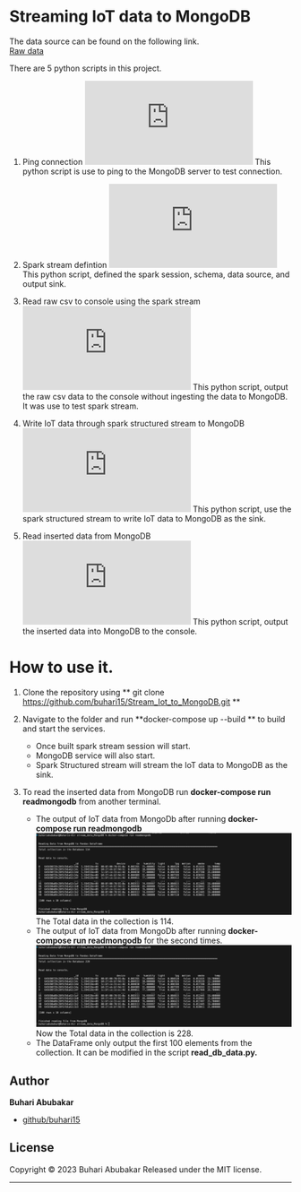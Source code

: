 # Streaming IoT data to MongoDB

The data source can be found on the following link.<br> 
[Raw data](https://www.kaggle.com/code/garystafford/iot-telemetry-demo-notebook)

There are  5 python scripts in this project.
1. Ping connection
![Ping connection](https://github.com/buhari15/Stream_Iot_to_MongoDB/blob/master/code/ping_connection.py)
This python script is use to ping to the MongoDB server to test connection.

2. Spark stream defintion
![Spark stream](https://github.com/buhari15/Stream_Iot_to_MongoDB/blob/master/code/spark_stream.py)
This python script, defined the spark session, schema, data source, and output sink.

3. Read raw csv to console using the spark stream
![Spark read csv](https://github.com/buhari15/Stream_Iot_to_MongoDB/blob/master/code/spark_read_csv.py)
This python script, output the raw csv data to the console without ingesting the data to MongoDB. It was use to test spark stream.

4. Write IoT data through spark structured stream to MongoDB
![Spark write to MongoDB](https://github.com/buhari15/Stream_Iot_to_MongoDB/blob/master/code/write_to_mongodb.py)
This python script, use the spark structured stream to write IoT data to MongoDB as the sink.

5. Read inserted data from MongoDB
![Read data from MongoDB](https://github.com/buhari15/Stream_Iot_to_MongoDB/blob/master/code/read_db_data.py)
This python script, output the inserted data into MongoDB to the console.

# How to use it.
1. Clone the repository using ** git clone https://github.com/buhari15/Stream_Iot_to_MongoDB.git **
2. Navigate to the folder and run **docker-compose up --build ** to build and start the services.
    * Once built spark stream session will start.
    * MongoDB service will also start.
    * Spark Structured stream will stream the IoT data to MongoDB as the sink.
    
3. To read the inserted data from MongoDB run **docker-compose run readmongodb** from another terminal.
    * The output of IoT data from MongoDb after running **docker-compose run readmongodb**  
      ![First output from MongoDB](https://github.com/buhari15/Stream_Iot_to_MongoDB/blob/master/Screen_shoots/Reading_first_data.png)
      The Total data in the collection is 114.
    * The output of IoT data from MongoDb after running **docker-compose run readmongodb** for the second times.
      ![First output from MongoDB](https://github.com/buhari15/Stream_Iot_to_MongoDB/blob/master/Screen_shoots/Read_second.png)
       Now the Total data in the collection is 228.
    *  The DataFrame only output the first 100 elements from the collection. It can be modified in the script **read_db_data.py.**

## Author

**Buhari Abubakar**

+ [github/buhari15](https://github.com/buhari15)

## License

Copyright © 2023 Buhari Abubakar
Released under the MIT license.

***
